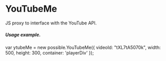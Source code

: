 YouTubeMe
=========

JS proxy to interface with the YouTube API.

<h5>Usage example.</h5>
	<div id="playerDiv"></div>
	var ytubeMe = new possible.YouTubeMe({
		videoId: "tXL7tA5070k",
		width: 500,
		height: 300,
		container: 'playerDiv'
	});
